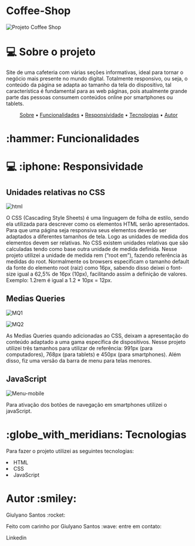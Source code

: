 # Coffee-Shop

![Projeto Coffee Shop ](https://user-images.githubusercontent.com/94020264/180662474-38858433-a68c-410c-b0e9-dc323324d6a0.png)

## <h1> :computer: Sobre o projeto </h1>
<p id='sobre'> Site de uma cafeteria com várias seções informativas, ideal para tornar o negócio mais presente no mundo digital. Totalmente responsivo, ou seja, o conteúdo da página se adapta ao tamanho da tela do dispositivo, tal característica é fundamental para as web páginas, pois atualmente grande parte das pessoas consumem conteúdos online por smartphones ou tablets.</p>

<p align="center">
 <a href="#sobre">Sobre</a> •
 <a href="#functions">Funcionalidades</a> • 
  <a href="#responsivo">Responsividade</a> •
 <a href="#tecnologias">Tecnologias</a> •  
 <a href="#autor">Autor</a> 
</p>

<h1 id="functions"> :hammer: Funcionalidades</h1>

<h1 id="responsivo"> 💻 :iphone: Responsividade</h1>

## Unidades relativas no CSS  

![html](https://user-images.githubusercontent.com/94020264/183547543-2e70e0c2-400a-478c-874a-08e8403a2df8.png) 

<p> O CSS (Cascading Style Sheets) é uma linguagem de folha de estilo, sendo ela  utilizada para descrever como os elementos HTML serão apresentados. Para que uma página seja responsiva seus elementos deverão ser adaptados a diferentes tamanhos de tela. Logo as unidades de medida dos elementos devem ser relativas. No CSS existem unidades relativas que são calculadas tendo como base outra unidade de medida definida. Nesse projeto utilizei a unidade de medida rem (“root em”), fazendo referência às medidas do root. Normalmente os browsers especificam o tamanho default da fonte do elemento root (raiz) como 16px, sabendo disso deixei o font-size igual a 62,5% de 16px (10px), facilitando assim a definição de valores. Exemplo: 1.2rem é igual a 1.2 * 10px = 12px. </p>

## Medias Queries 


![MQ1](https://user-images.githubusercontent.com/94020264/183547769-7a81865e-67ed-4a04-b57c-f99440ceb4e3.png)

![MQ2](https://user-images.githubusercontent.com/94020264/183548375-ec81d400-10c1-43ce-be05-8f0019f80970.png)


<p> As Medias Queries quando adicionadas ao CSS, deixam a apresentação do conteúdo adaptado a uma gama específica de dispositivos. Nesse projeto utilizei três tamanhos para utilizar de referência: 991px (para computadores), 768px (para tablets) e 450px (para smartphones). Além disso, fiz uma versão da barra de menu para telas menores.  </p>

## JavaScript

![Menu-mobile](https://user-images.githubusercontent.com/94020264/183554876-942e1ccf-6190-4980-a4bc-683e2248d26f.png)

<p> Para ativação dos botões de navegação em smartphones utilizei o javaScript. </p>


<h1 id="tecnologias"> :globe_with_meridians: Tecnologias</h1>
<p> Para fazer o projeto utilizei as seguintes tecnologias: </p>
<li>HTML</li>
<li>CSS</li>
<li>JavaScript</li>

<h1 id='autor'> Autor  :smiley: </h1>



<p> Giulyano Santos :rocket: </p>
<p> Feito com carinho por Giulyano Santos :wave: entre em contato: </p>
<a href='https://www.linkedin.com/in/giulyano-santos-a92b6917b/' style='text-decoration:none;' target="_blank" > Linkedin </a>

